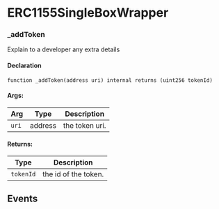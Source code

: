 # ERC1155SingleBoxWrapper

### _addToken

Explain to a developer any extra details

#### Declaration
```
function _addToken(address uri) internal returns (uint256 tokenId)
```
#### Args:
| Arg | Type | Description |
| --- | --- | --- |
|`uri` | address | the token uri.

#### Returns:
| Type | Description |
| --- | --- |
|`tokenId` |  the id of the token.
## Events

